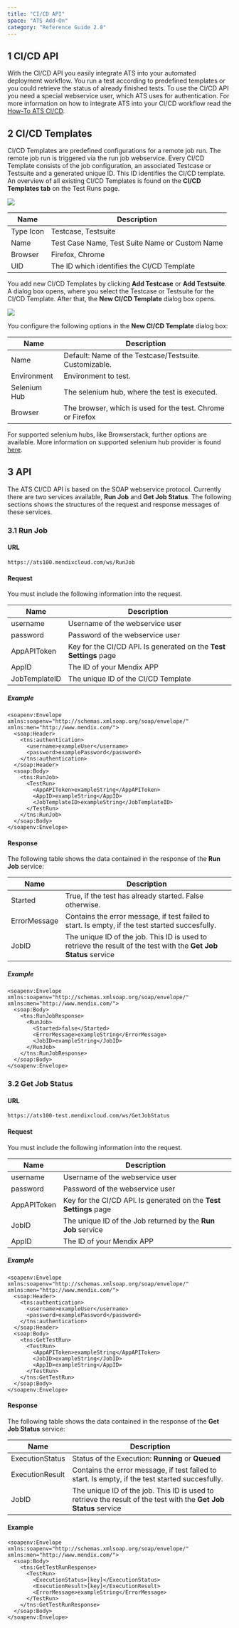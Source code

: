 ```yaml
---
title: "CI/CD API"
space: "ATS Add-On"
category: "Reference Guide 2.0"
---
```

## 1 CI/CD API

With the CI/CD API you easily integrate ATS into your automated deployment workflow. You run a test according to predefined templates or you could retrieve the status of already finished tests. To use the CI/CD API you need a special webservice user, which ATS uses for authentication. For more information on how to integrate ATS into your CI/CD workflow read the [How-To ATS CI/CD](/link-to-howto).

## 2 CI/CD Templates

CI/CD Templates are predefined configurations for a remote job run. The remote job run is triggered via the run job webservice. Every CI/CD Template consists of the job configuration, an associated Testcase or Testsuite and a generated unique ID. This ID identifies the CI/CD template. An overview of all existing CI/CD Templates is found on the **CI/CD Templates tab** on the Test Runs page.

![](attachments/ci_cd/CICD_JobTemplateOverview.png)

| Name | Description |
|------|-------------|
| Type Icon | Testcase, Testsuite |
| Name | Test Case Name, Test Suite Name or Custom Name|
| Browser | Firefox, Chrome |
| UID | The ID which identifies the CI/CD Template |

You add new CI/CD Templates by clicking **Add Testcase** or **Add Testsuite**. A dialog box opens, where you select the Testcase or Testsuite for the CI/CD Template. After that, the **New CI/CD Template** dialog box opens.

![](attachments/ci_cd/CICD_JobTemplateNewEdit.png)

You configure the following options in the **New CI/CD Template** dialog box:

| Name | Description |
|------|-------------|
| Name | Default: Name of the Testcase/Testsuite. Customizable. |
| Environment | Environment to test. |
| Selenium Hub | The selenium hub, where the test is executed. |
| Browser | The browser, which is used for the test. Chrome or Firefox|

For supported selenium hubs, like Browserstack, further options are available. More information on supported selenium hub provider is found [here](supported-selenium-hub-provider).

## 3 API

The ATS CI/CD API is based on the SOAP webservice protocol. Currently there are two services available, **Run Job** and **Get Job Status**. The following sections shows the structures of the request and response messages of these services.

### 3.1 Run Job

#### URL

```
https://ats100.mendixcloud.com/ws/RunJob
```

#### Request

You must include the following information into the request.

| Name | Description |
| --- | --- |
| username | Username of the webservice user |
| password | Password of the webservice user |
| AppAPIToken | Key for the CI/CD API. Is generated on the **Test Settings** page |
| AppID | The ID of your Mendix APP |
| JobTemplateID | The unique ID of the CI/CD Template |

##### Example

```
<soapenv:Envelope xmlns:soapenv="http://schemas.xmlsoap.org/soap/envelope/" xmlns:men="http://www.mendix.com/">
  <soap:Header>
    <tns:authentication>
      <username>exampleUser</username>
      <password>examplePassword</password>
    </tns:authentication>
  </soap:Header>
  <soap:Body>
    <tns:RunJob>
      <TestRun>
        <AppAPIToken>exampleString</AppAPIToken>
        <AppID>exampleString</AppID>
        <JobTemplateID>exampleString</JobTemplateID>
      </TestRun>
    </tns:RunJob>
  </soap:Body>
</soapenv:Envelope>
```

#### Response

The following table shows the data contained in the response of the **Run Job** service:

| Name | Description |
| --- | --- |
| Started | True, if the test has already started. False otherwise.  |
| ErrorMessage | Contains the error message, if test failed to start. Is empty, if the test started succesfully. |
| JobID | The unique ID of the job. This ID is used to retrieve the result of the test with the **Get Job Status** service |

##### Example

```
<soapenv:Envelope xmlns:soapenv="http://schemas.xmlsoap.org/soap/envelope/" xmlns:men="http://www.mendix.com/">
  <soap:Body>
    <tns:RunJobResponse>
      <RunJob>
        <Started>false</Started>
        <ErrorMessage>exampleString</ErrorMessage>
        <JobID>exampleString</JobID>
      </RunJob>
    </tns:RunJobResponse>
  </soap:Body>
</soapenv:Envelope>
```

### 3.2 Get Job Status

#### URL

```
https://ats100-test.mendixcloud.com/ws/GetJobStatus
```

#### Request

You must include the following information into the request.

| Name | Description |
| --- | --- |
| username | Username of the webservice user|
| password | Password of the webservice user |
| AppAPIToken | Key for the CI/CD API. Is generated on the **Test Settings** page |
| JobID| The unique ID of the Job returned by the **Run Job** service |
| AppID | The ID of your Mendix APP |

##### Example

```
<soapenv:Envelope xmlns:soapenv="http://schemas.xmlsoap.org/soap/envelope/" xmlns:men="http://www.mendix.com/">
  <soap:Header>
    <tns:authentication>
      <username>exampleUser</username>
      <password>examplePassword</password>
    </tns:authentication>
  </soap:Header>
  <soap:Body>
    <tns:GetTestRun>
      <TestRun>
        <AppAPIToken>exampleString</AppAPIToken>
        <JobID>exampleString</JobID>
        <AppID>exampleString</AppID>
      </TestRun>
    </tns:GetTestRun>
  </soap:Body>
</soapenv:Envelope>
```

#### Response

The following table shows the data contained in the response of the **Get Job Status** service:

| Name | Description |
| --- | --- |
| ExecutionStatus| Status of the Execution: **Running** or **Queued**|
| ExecutionResult| Contains the error message, if test failed to start. Is empty, if the test started succesfully. |
| JobID | The unique ID of the job. This ID is used to retrieve the result of the test with the **Get Job Status** service |

#### Example

```
<soapenv:Envelope xmlns:soapenv="http://schemas.xmlsoap.org/soap/envelope/" xmlns:men="http://www.mendix.com/">
  <soap:Body>
    <tns:GetTestRunResponse>
      <TestRun>
        <ExecutionStatus>[key]</ExecutionStatus>
        <ExecutionResult>[key]</ExecutionResult>
        <ErrorMessage>exampleString</ErrorMessage>
      </TestRun>
    </tns:GetTestRunResponse>
  </soap:Body>
</soapenv:Envelope>
```